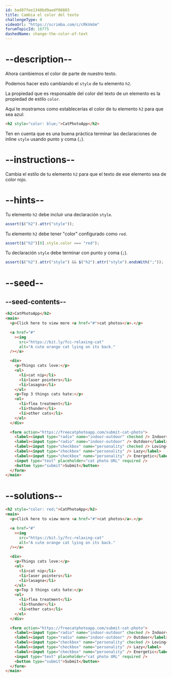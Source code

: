 ```yaml
---
id: bad87fee1348bd9aedf08803
title: Cambia el color del texto
challengeType: 0
videoUrl: "https://scrimba.com/c/cRkVmSm"
forumTopicId: 16775
dashedName: change-the-color-of-text
---
```


# --description--

Ahora cambiemos el color de parte de nuestro texto.

Podemos hacer esto cambiando el `style` de tu elemento `h2`.

La propiedad que es responsable del color del texto de un elemento es la propiedad de estilo `color`.

Aquí te mostramos como establecerías el color de tu elemento `h2` para que sea azul:

```html
<h2 style="color: blue;">CatPhotoApp</h2>
```

Ten en cuenta que es una buena práctica terminar las declaraciones de inline `style` usando punto y coma (`;`).

# --instructions--

Cambia el estilo de tu elemento `h2` para que el texto de ese elemento sea de color rojo.

# --hints--

Tu elemento `h2` debe incluir una declaración `style`.

```js
assert($("h2").attr("style"));
```

Tu elemento `h2` debe tener "color" configurado como `red`.

```js
assert($("h2")[0].style.color === "red");
```

Tu declaración `style` debe terminar con punto y coma (`;`).

```js
assert($("h2").attr("style") && $("h2").attr("style").endsWith(";"));
```

# --seed--

## --seed-contents--

```html
<h2>CatPhotoApp</h2>
<main>
  <p>Click here to view more <a href="#">cat photos</a>.</p>

  <a href="#"
    ><img
      src="https://bit.ly/fcc-relaxing-cat"
      alt="A cute orange cat lying on its back."
  /></a>

  <div>
    <p>Things cats love:</p>
    <ul>
      <li>cat nip</li>
      <li>laser pointers</li>
      <li>lasagna</li>
    </ul>
    <p>Top 3 things cats hate:</p>
    <ol>
      <li>flea treatment</li>
      <li>thunder</li>
      <li>other cats</li>
    </ol>
  </div>

  <form action="https://freecatphotoapp.com/submit-cat-photo">
    <label><input type="radio" name="indoor-outdoor" checked /> Indoor</label>
    <label><input type="radio" name="indoor-outdoor" /> Outdoor</label><br />
    <label><input type="checkbox" name="personality" checked /> Loving</label>
    <label><input type="checkbox" name="personality" /> Lazy</label>
    <label><input type="checkbox" name="personality" /> Energetic</label><br />
    <input type="text" placeholder="cat photo URL" required />
    <button type="submit">Submit</button>
  </form>
</main>
```

# --solutions--

```html
<h2 style="color: red;">CatPhotoApp</h2>
<main>
  <p>Click here to view more <a href="#">cat photos</a>.</p>

  <a href="#"
    ><img
      src="https://bit.ly/fcc-relaxing-cat"
      alt="A cute orange cat lying on its back."
  /></a>

  <div>
    <p>Things cats love:</p>
    <ul>
      <li>cat nip</li>
      <li>laser pointers</li>
      <li>lasagna</li>
    </ul>
    <p>Top 3 things cats hate:</p>
    <ol>
      <li>flea treatment</li>
      <li>thunder</li>
      <li>other cats</li>
    </ol>
  </div>

  <form action="https://freecatphotoapp.com/submit-cat-photo">
    <label><input type="radio" name="indoor-outdoor" checked /> Indoor</label>
    <label><input type="radio" name="indoor-outdoor" /> Outdoor</label><br />
    <label><input type="checkbox" name="personality" checked /> Loving</label>
    <label><input type="checkbox" name="personality" /> Lazy</label>
    <label><input type="checkbox" name="personality" /> Energetic</label><br />
    <input type="text" placeholder="cat photo URL" required />
    <button type="submit">Submit</button>
  </form>
</main>
```
